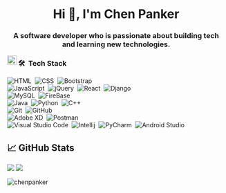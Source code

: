 <h1 align="center">Hi 👋, I'm Chen Panker</h1>
<h3 align="center">A software developer who is passionate about building tech and learning new technologies. </h3>
<a href="https://www.linkedin.com/in/chen-panker/">
  <img align="left" alt="Chenpanker's LinkedIN" width="22px" src="https://raw.githubusercontent.com/peterthehan/peterthehan/master/assets/linkedin.svg" />
</a>

### 🛠 &nbsp;Tech Stack

![HTML](https://img.shields.io/badge/-HTML-05122A?style=flat&logo=HTML5)&nbsp;
![CSS](https://img.shields.io/badge/-CSS-05122A?style=flat&logo=CSS3&logoColor=1572B6)&nbsp;
![Bootstrap](https://img.shields.io/badge/-Bootstrap-05122A?style=flat&logo=bootstrap&logoColor=563D7C)
<br />
![JavaScript](https://img.shields.io/badge/-JavaScript-05122A?style=flat&logo=javascript)&nbsp;
![jQuery](https://img.shields.io/badge/-jQuery-05122A?style=flat&logo=jQuery)&nbsp;
![React](https://img.shields.io/badge/-React-05122A?style=flat&logo=react)&nbsp;
![Django](https://img.shields.io/badge/django-05122A?style=flat&logo=django&logoColor=white)&nbsp;
<br />
![MySQL](https://img.shields.io/badge/-MySQL-05122A?style=flat&logo=MySQL)&nbsp;
![FireBase](https://img.shields.io/badge/Firebase-05122A?style=flat&logo=firebase)&nbsp;
<br />
![Java](https://img.shields.io/badge/-Java-05122A?style=flat&logo=Java&logoColor=FFA518)&nbsp;
![Python](https://img.shields.io/badge/-Python-05122A?style=flat&logo=Python)&nbsp;
![C++](https://img.shields.io/badge/C++-05122A?style=flat&logo=c%2B%2B&logoColor=white)
<br />
![Git](https://img.shields.io/badge/-Git-05122A?style=flat&logo=git)&nbsp;
![GitHub](https://img.shields.io/badge/-GitHub-05122A?style=flat&logo=github)&nbsp;
<br />
![Adobe XD](https://img.shields.io/badge/Adobe%20XD-05122A?style=flat&logo=Adobe%20XD&logoColor=#FF61F6)&nbsp;
![Postman](https://img.shields.io/badge/Postman-05122A?style=flat&logo=Postman&logoColor=#FF61F6)&nbsp;
<br />
![Visual Studio Code](https://img.shields.io/badge/-Visual%20Studio%20Code-05122A?style=flat&logo=visual-studio-code&logoColor=007ACC)&nbsp;
![Intellij](https://img.shields.io/badge/IntelliJ-05122A?style=flat&logo=intellij-idea&logoColor=white)&nbsp;
![PyCharm](https://img.shields.io/badge/-PyCharm-05122A?style=flat&logo=pycharm)&nbsp;
![Android Studio](https://img.shields.io/badge/Android%20Studio-05122A?style=flat&logo=android-studio)&nbsp;

## &#x1f4c8; GitHub Stats

![](https://github-profile-summary-cards.vercel.app/api/cards/repos-per-language?username=ChenPan311&theme=nord_dark")
![](https://github-profile-summary-cards.vercel.app/api/cards/most-commit-language?username=ChenPan311&theme=nord_dark)

 
 <p><img align="center" src="https://github-readme-streak-stats.herokuapp.com/?user=ChenPan311&theme=radical" alt="chenpanker" /></p>
 
 <br />
